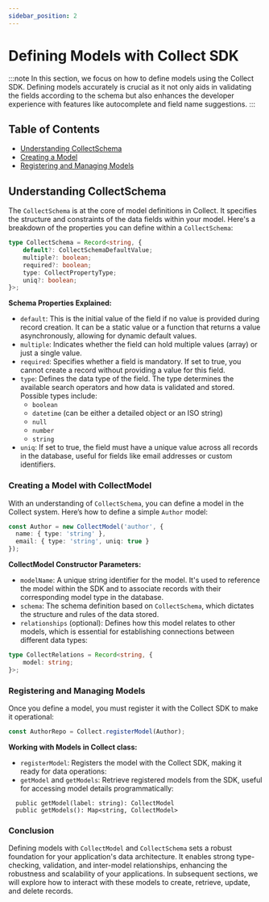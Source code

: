 ```yaml
---
sidebar_position: 2
---
```


# Defining Models with Collect SDK
:::note
In this section, we focus on how to define models using the Collect SDK. Defining models accurately is crucial as it not only aids in validating the fields according to the schema but also enhances the developer experience with features like autocomplete and field name suggestions.
:::

## Table of Contents

- [Understanding CollectSchema](#understanding-collectschema)
- [Creating a Model](#creating-a-model-with-collectmodel)
- [Registering and Managing Models](#registering-and-managing-models)

## Understanding CollectSchema

The `CollectSchema` is at the core of model definitions in Collect. It specifies the structure and constraints of the data fields within your model. Here's a breakdown of the properties you can define within a `CollectSchema`:

```typescript
type CollectSchema = Record<string, {
    default?: CollectSchemaDefaultValue;
    multiple?: boolean;
    required?: boolean;
    type: CollectPropertyType;
    uniq?: boolean;
}>;
```

**Schema Properties Explained:** 

- `default`: This is the initial value of the field if no value is provided during record creation. It can be a static value or a function that returns a value asynchronously, allowing for dynamic default values.
- `multiple`: Indicates whether the field can hold multiple values (array) or just a single value.
- `required`: Specifies whether a field is mandatory. If set to true, you cannot create a record without providing a value for this field.
- `type`: Defines the data type of the field. The type determines the available search operators and how data is validated and stored. Possible types include:
    - `boolean`
    - `datetime` (can be either a detailed object or an ISO string)
    - `null`
    - `number`
    - `string`
- `uniq`: If set to true, the field must have a unique value across all records in the database, useful for fields like email addresses or custom identifiers.

### Creating a Model with CollectModel

With an understanding of `CollectSchema`, you can define a model in the Collect system. Here’s how to define a simple `Author` model:
```typescript
const Author = new CollectModel('author', {
  name: { type: 'string' },
  email: { type: 'string', uniq: true }
});

```

**CollectModel Constructor Parameters:**

- `modelName`: A unique string identifier for the model. It's used to reference the model within the SDK and to associate records with their corresponding model type in the database.
- `schema`: The schema definition based on `CollectSchema`, which dictates the structure and rules of the data stored.
- `relationships` (optional): Defines how this model relates to other models, which is essential for establishing connections between different data types:
```typescript
type CollectRelations = Record<string, {
    model: string;
}>;
```

### Registering and Managing Models

Once you define a model, you must register it with the Collect SDK to make it operational:

```typescript
const AuthorRepo = Collect.registerModel(Author);
```
**Working with Models in Collect class:**

- `registerModel`: Registers the model with the Collect SDK, making it ready for data operations:
- `getModel` and `getModels`: Retrieve registered models from the SDK, useful for accessing model details programmatically:
```
  public getModel(label: string): CollectModel
  public getModels(): Map<string, CollectModel>
```

### Conclusion

Defining models with `CollectModel` and `CollectSchema` sets a robust foundation for your application's data architecture. It enables strong type-checking, validation, and inter-model relationships, enhancing the robustness and scalability of your applications. In subsequent sections, we will explore how to interact with these models to create, retrieve, update, and delete records.
